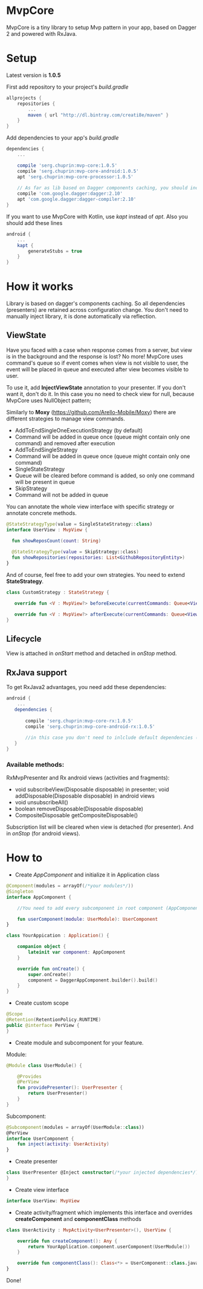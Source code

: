 # MvpCore
MvpCore is a tiny library to setup Mvp pattern in your app, based on Dagger 2 and powered with RxJava.

# Setup

Latest version is **1.0.5**

First add repository to your project's *build.gradle* 
```groovy
allprojects {
    repositories {
        ...
        maven { url "http://dl.bintray.com/creati8e/maven" }
    }
}
```
Add dependencies to your app's *build.gradle* 
```groovy
dependencies {
    ...

    compile 'serg.chuprin:mvp-core:1.0.5'
    compile 'serg.chuprin:mvp-core-android:1.0.5'
    apt 'serg.chuprin:mvp-core-processor:1.0.5'
    
    // As far as lib based on Dagger components caching, you should include dagger's dependencies
    compile 'com.google.dagger:dagger:2.10'
    apt 'com.google.dagger:dagger-compiler:2.10'
}
```

If you want to use MvpCore with Kotlin, use *kapt* instead of *apt*.
Also you should add these lines

```groovy
android {
    ...
    kapt {
        generateStubs = true
    }
}
```
# How it works
Library is based on dagger's components caching. So all dependencies (presenters) are retained across configuration change.
You don't need to manually inject library, it is done automatically via reflection.

## ViewState
Have you faced with a case when response comes from a server, but view is in the background and the response is lost?
No more! MvpCore uses command's queue so if event comes when view is not visible to user, the event will be placed 
in queue and executed after view becomes visible to user.

To use it, add **InjectViewState** annotation to your presenter.
If you don't want it, don't do it. In this case you no need to check view for null, because MvpCore uses NullObject pattern;

Similarly to **Moxy** (https://github.com/Arello-Mobile/Moxy) there are different strategies to manage view commands.
* AddToEndSingleOneExecutionStrategy (by default)
* 
  Command will be added in queue once (queue might contain only one command) and removed after execution
* AddToEndSingleStrategy 
* 
  Command will be added in queue once (queue might contain only one command)
* SingleStateStrategy 
* 
  Queue will be cleared before command is added, so only one command will be present in queue
* SkipStrategy 
* 
  Command will not be added in queue
 
 You can annotate the whole view interface with specific strategy or annotate concrete methods.
  ```kotlin
@StateStrategyType(value = SingleStateStrategy::class)
interface UserView : MvpView {

    fun showReposCount(count: String)
    
    @StateStrategyType(value = SkipStrategy::class)
    fun showRepositories(repositories: List<GithubRepositoryEntity>)
}
 ```
 And of course, feel free to add your own strategies. You need to extend **StateStrategy**.
 
 ```kotlin
 class CustomStrategy : StateStrategy {
 
    override fun <V : MvpView?> beforeExecute(currentCommands: Queue<ViewCommand<V>>?, command: ViewCommand<V>?) = Unit

    override fun <V : MvpView?> afterExecute(currentCommands: Queue<ViewCommand<V>>?, command: ViewCommand<V>?) = Unit
}
```

## Lifecycle
View is attached in *onStart* method and detached in *onStop* method.

## RxJava support

To get RxJava2 advantages, you need add these dependencies:

```groovy
android {
    ...
   dependencies {
   
       compile 'serg.chuprin:mvp-core-rx:1.0.5'
       compile 'serg.chuprin:mvp-core-android-rx:1.0.5'
       
       //in this case you don't need to inlclude default dependencies ("serg.chuprin:mvp-core" and "serg.chuprin:mvp-core-android-rx")
   }
}
```

### Available methods:

RxMvpPresenter and Rx android views (activities and fragments):

* void subscribeView(Disposable disposable) in presenter; void addDisposable(Disposable disposable) in android views
* void unsubscribeAll()
* boolean removeDisposable(Disposable disposable)
* CompositeDisposable getCompositeDisposable()

Subscription list will be cleared when view is detached (for presenter).
And in *onStop* (for android views).

# How to

* Create *AppComponent* and initialize it in Application class
 
```kotlin
@Component(modules = arrayOf(/*your modules*/))
@Singleton
interface AppComponent {

    //You need to add every subcomponent in root component (AppComponent).

    fun userComponent(module: UserModule): UserComponent
}
```

```kotlin
class YourAppication : Application() {

    companion object {
        lateinit var component: AppComponent
    }

    override fun onCreate() {
        super.onCreate()
        component = DaggerAppComponent.builder().build()
    }
}
```

* Create custom scope

```kotlin
@Scope
@Retention(RetentionPolicy.RUNTIME)
public @interface PerView {
}
```

* Create module and subcomponent for your feature.

Module:

```kotlin
@Module class UserModule() {

    @Provides
    @PerView
    fun providePresenter(): UserPresenter {
        return UserPresenter()
    }
}
```
Subcomponent:

```kotlin
@Subcomponent(modules = arrayOf(UserModule::class))
@PerView
interface UserComponent {
    fun inject(activity: UserActivity)
}
```

* Create presenter
 
```kotlin
class UserPresenter @Inject constructor(/*your injected dependencies*/): MvpPresenter<UserView> {
}
```

* Create view interface

```kotlin
interface UserView: MvpView
```

* Create activity/fragment which implements this interface and overrides **createComponent** and **componentClass** methods

```kotlin
class UserActivity : MvpActivity<UserPresenter>(), UserView {

    override fun createComponent(): Any {
        return YourApplication.component.userComponent(UserModule())
    }

    override fun componentClass(): Class<*> = UserComponent::class.java
}
```

Done!